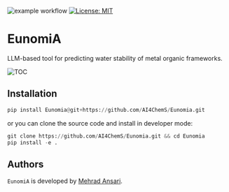 ![example workflow](https://github.com/github/docs/actions/workflows/test.yml/badge.svg)
[![License: MIT](https://img.shields.io/badge/License-MIT-yellow.svg)](https://opensource.org/licenses/MIT)
# EunomiA
LLM-based tool for predicting water stability of metal organic frameworks.

![TOC](https://github.com/AI4ChemS/Eunomia/assets/51170839/78525f9a-e544-4c04-b0a8-c24d84ca44f1)


Installation
--------

```python
pip install Eunomia@git+https://github.com/AI4ChemS/Eunomia.git
```

or you can clone the source code and install in developer mode:

```python
git clone https://github.com/AI4ChemS/Eunomia.git && cd Eunomia
pip install -e .
```

Authors
--------

`EunomiA` is developed by [Mehrad Ansari](https://mehradans92.github.io/).

